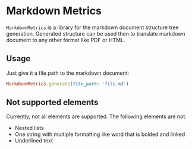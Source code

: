 # Markdown Metrics

`MarkdownMetrics` is a library for the markdown document structure tree generation. Generated structure can be used then to translate markdown document to any other format like PDF or HTML.

## Usage

Just give it a file path to the markdown document:

```ruby
MarkdownMetrics.generate(file_path: 'file.md')
```

## Not supported elements

Currently, not all elements are supported. The following elements are not:

* Nested lists
* One string with multiple formatting like word that is bolded and linked
* Underlined text

